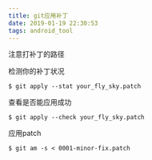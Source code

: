 ```yaml
---
title: git应用补丁
date: 2019-01-19 22:30:53
tags: android_tool
---
```


注意打补丁的路径

检测你的补丁状况
```shell
$ git apply --stat your_fly_sky.patch
```

查看是否能应用成功
```shell
$ git apply --check your_fly_sky.patch
```

应用patch
```shell
$ git am -s < 0001-minor-fix.patch
```
